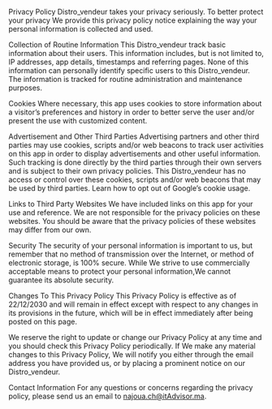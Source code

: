 Privacy Policy
Distro_vendeur takes your privacy seriously. To better protect your privacy We provide this privacy policy notice explaining the way your personal information is collected and used.

Collection of Routine Information
This Distro_vendeur track basic information about their users. This information includes, but is not limited to, IP addresses, app details, timestamps and referring pages. None of this information can personally identify specific users to this Distro_vendeur. The information is tracked for routine administration and maintenance purposes.

Cookies
Where necessary, this app uses cookies to store information about a visitor’s preferences and history in order to better serve the user and/or present the use with customized content.

Advertisement and Other Third Parties
Advertising partners and other third parties may use cookies, scripts and/or web beacons to track user activities on this app in order to display advertisements and other useful information. Such tracking is done directly by the third parties through their own servers and is subject to their own privacy policies. This Distro_vendeur has no access or control over these cookies, scripts and/or web beacons that may be used by third parties. Learn how to opt out of Google’s cookie usage.

Links to Third Party Websites
We have included links on this app for your use and reference. We are not responsible for the privacy policies on these websites. You should be aware that the privacy policies of these websites may differ from our own.

Security
The security of your personal information is important to us, but remember that no method of transmission over the Internet, or method of electronic storage, is 100% secure. While We strive to use commercially acceptable means to protect your personal information,We cannot guarantee its absolute security.

Changes To This Privacy Policy
This Privacy Policy is effective as of 22/12/2030 and will remain in effect except with respect to any changes in its provisions in the future, which will be in effect immediately after being posted on this page.

We reserve the right to update or change our Privacy Policy at any time and you should check this Privacy Policy periodically. If We make any material changes to this Privacy Policy, We will notify you either through the email address you have provided us, or by placing a prominent notice on our Distro_vendeur.

Contact Information
For any questions or concerns regarding the privacy policy, please send us an email to najoua.ch@itAdvisor.ma.
